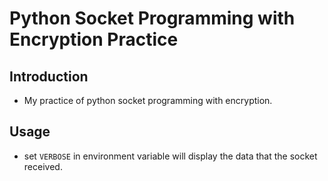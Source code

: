 # Python Socket Programming with Encryption Practice

## Introduction
+ My practice of python socket programming with encryption.

## Usage
+ set `VERBOSE` in environment variable will display the data that the socket received.